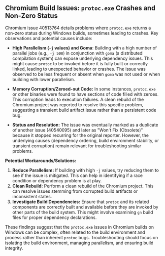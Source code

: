 ## Chromium Build Issues: `protoc.exe` Crashes and Non-Zero Status

Chromium issue 40513764 details problems where `protoc.exe` returns a non-zero status during Windows builds, sometimes leading to crashes. Key observations and potential causes include:

*   **High Parallelism (`-j` values) and Goma:** Building with a high number of parallel jobs (e.g., `-j 500`) in conjunction with `goma` (a distributed compilation system) can expose underlying dependency issues. This might cause `protoc` to be invoked before it is fully built or correctly linked, leading to unexpected behavior or crashes. The issue was observed to be less frequent or absent when `goma` was not used or when building with lower parallelism.

*   **Memory Corruption/Zeroed-out Code:** In some instances, `protoc.exe` or other binaries were found to have sections of code filled with zeroes. This corruption leads to execution failures. A clean rebuild of the Chromium project was reported to resolve this specific problem, suggesting a transient build artifact issue rather than a persistent code bug.

*   **Status and Resolution:** The issue was eventually marked as a duplicate of another issue (40540095) and later as "Won't Fix (Obsolete)" because it stopped recurring for the original reporter. However, the underlying causes (dependency ordering, build environment stability, or transient corruption) remain relevant for troubleshooting similar problems.

**Potential Workarounds/Solutions:**

1.  **Reduce Parallelism:** If building with high `-j` values, try reducing them to see if the issue is mitigated. This can help in identifying if a race condition or dependency problem is at play.
2.  **Clean Rebuild:** Perform a clean rebuild of the Chromium project. This can resolve issues stemming from corrupted build artifacts or inconsistent states.
3.  **Investigate Build Dependencies:** Ensure that `protoc` and its related components are correctly built and available before they are invoked by other parts of the build system. This might involve examining `gn` build files for proper dependency declarations.

These findings suggest that the `protoc.exe` issues in Chromium builds on Windows can be complex, often related to the build environment and process rather than inherent `protoc` bugs. Troubleshooting should focus on isolating the build environment, managing parallelism, and ensuring build integrity.
